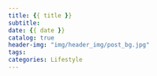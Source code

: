 ```yaml
---
title: {{ title }}
subtitle:
date: {{ date }}
catalog: true
header-img: "img/header_img/post_bg.jpg"
tags:
categories: Lifestyle
---
```

